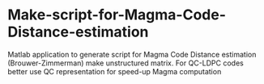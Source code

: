# Make-script-for-Magma-Code-Distance-estimation
Matlab application to generate script for Magma Code Distance estimation (Brouwer-Zimmerman)
make unstructured matrix. For QC-LDPC codes better use QC representation for speed-up Magma computation
